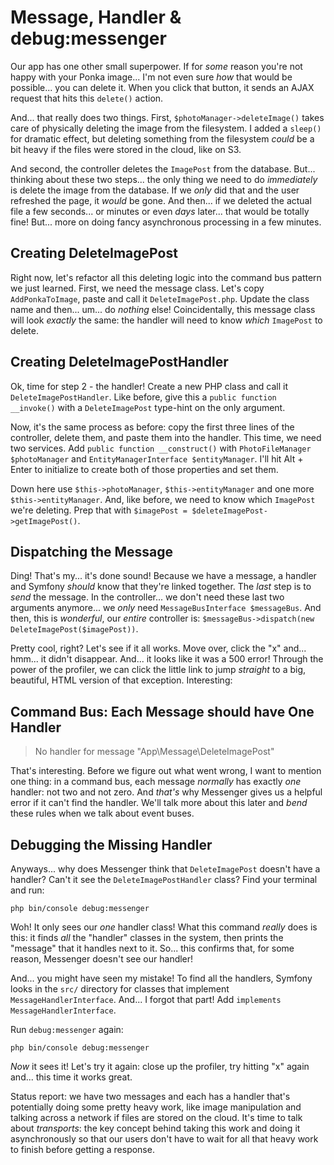 # Message, Handler & debug:messenger

Our app has one other small superpower. If for *some* reason you're not happy with
your Ponka image... I'm not even sure *how* that would be possible... you can
delete it. When you click that button, it sends an AJAX request that hits this
`delete()` action.

And... that really does two things. First, `$photoManager->deleteImage()` takes
care of physically deleting the image from the filesystem. I added a `sleep()`
for dramatic effect, but deleting something from the filesystem *could* be a bit
heavy if the files were stored in the cloud, like on S3.

And second, the controller deletes the `ImagePost` from the database. But... thinking
about these two steps... the only thing we need to do *immediately* is delete the
image from the database. If we *only* did that and the user refreshed the page,
it *would* be gone. And then... if we deleted the actual file a few seconds... or
minutes or even *days* later... that would be totally fine! But... more on doing
fancy asynchronous processing in a few minutes.

## Creating DeleteImagePost

Right now, let's refactor all this deleting logic into the command bus pattern we
just learned. First, we need the message class. Let's copy `AddPonkaToImage`, paste
and call it `DeleteImagePost.php`. Update the class name and then... um... do
*nothing* else! Coincidentally, this message class will look *exactly* the same:
the handler will need to know *which* `ImagePost` to delete.

## Creating DeleteImagePostHandler

Ok, time for step 2 - the handler! Create a new PHP class and call it
`DeleteImagePostHandler`. Like before, give this a `public function __invoke()`
with a `DeleteImagePost` type-hint on the only argument.

Now, it's the same process as before: copy the first three lines of the controller,
delete them, and paste them into the handler. This time, we need two services. Add
`public function __construct()` with `PhotoFileManager $photoManager` and
`EntityManagerInterface $entityManager`. I'll hit Alt + Enter to initialize to
create both of those properties and set them.

Down here use `$this->photoManager`, `$this->entityManager` and one more
`$this->entityManager`. And, like before, we need  to know which `ImagePost` we're
deleting. Prep that with `$imagePost = $deleteImagePost->getImagePost()`.

## Dispatching the Message

Ding! That's my... it's done sound! Because we have a message, a handler and Symfony
*should* know that they're linked together. The *last* step is to *send* the message.
In the controller... we don't need these last two arguments anymore... we *only*
need `MessageBusInterface $messageBus`. And then, this is *wonderful*, our *entire*
controller is: `$messageBus->dispatch(new DeleteImagePost($imagePost))`.

Pretty cool, right? Let's see if it all works. Move over, click the "x" and... hmm...
it didn't disappear. And... it looks like it was a 500 error! Through the power
of the profiler, we can click the little link to jump *straight* to a big, beautiful,
HTML version of that exception. Interesting:

## Command Bus: Each Message should have One Handler

> No handler for message "App\Message\DeleteImagePost"

That's interesting. Before we figure out what went wrong, I want to mention one
thing: in a command bus, each message *normally* has exactly *one* handler: not
two and not zero. And *that's* why Messenger gives us a helpful error if it can't
find the handler. We'll talk more about this later and *bend* these rules when
we talk about event buses.

## Debugging the Missing Handler

Anyways... why does Messenger think that `DeleteImagePost` doesn't have a handler?
Can't it see the `DeleteImagePostHandler` class? Find your terminal and run:

```terminal
php bin/console debug:messenger
```

Woh! It only sees our *one* handler class! What this command *really* does is this:
it finds *all* the "handler" classes in the system, then prints the "message"
that it handles next to it. So... this confirms that, for some reason, Messenger
doesn't see our handler!

And... you might have seen my mistake! To find all the handlers, Symfony looks
in the `src/` directory for classes that implement `MessageHandlerInterface`. And...
I forgot that part! Add `implements MessageHandlerInterface`.

Run `debug:messenger` again:

```terminal-silent
php bin/console debug:messenger
```

*Now* it sees it! Let's try it again: close up the profiler, try hitting "x" again
and... this time it works great.

Status report: we have two messages and each has a handler that's potentially doing
some pretty heavy work, like image manipulation and talking across a network if
files are stored on the cloud. It's time to talk about *transports*: the key
concept behind taking this work and doing it asynchronously so that our users
don't have to wait for all that heavy work to finish before getting a response.
